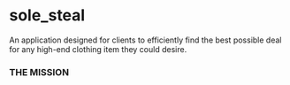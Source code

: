 # sole_steal
An application designed for clients to efficiently find the best possible deal for any high-end clothing item they could desire.

### THE MISSION
